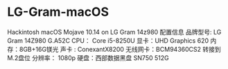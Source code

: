 # LG-Gram-macOS
Hackintosh macOS Mojave 10.14 on LG Gram 14z980
配置信息
品牌型号: LG Gram 14Z980 G.A52C
CPU： Core i5-8250U
显卡：UHD Graphics 620
内存：8GB+16G镁光
声卡 : ConexantX8200
无线网卡：BCM94360CS2 转接到M.2盘位
分辨率： 1080p
硬盘：西部数据黑盘 SN750 512G
